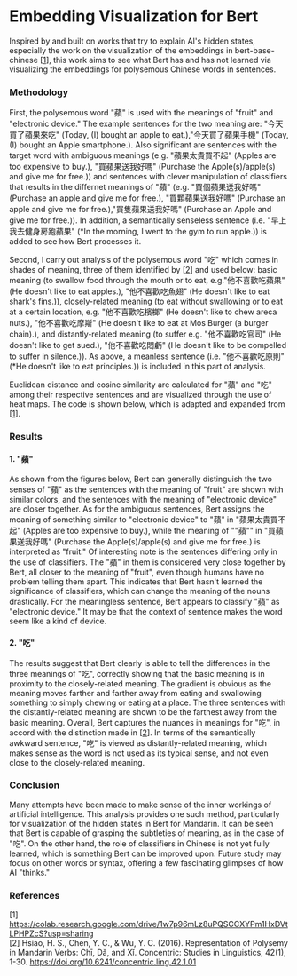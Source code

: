 # Embedding Visualization for Bert
Inspired by and built on works that try to explain AI's hidden states, especially the work on the visualization of the embeddings in bert-base-chinese [[1](#ref1)], this work aims to see what Bert has and has not learned via visualizing the embeddings for polysemous Chinese words in sentences.

### Methodology

First, the polysemous word "蘋" is used with the meanings of "fruit" and "electronic device." The example sentences for the two meaning are:
"今天買了蘋果來吃" (Today, (I) bought an apple to eat.),"今天買了蘋果手機" (Today, (I) bought an Apple smartphone.). Also significant are sentences with the target word with ambiguous meanings (e.g. "蘋果太貴買不起" (Apples are too expensive to buy.), "買蘋果送我好嗎" (Purchase the Apple(s)/apple(s) and give me for free.)) and sentences with clever manipulation of classifiers that results in the differnet meanings of "蘋" (e.g. "買個蘋果送我好嗎" (Purchase an apple and give me for free.), "買顆蘋果送我好嗎" (Purchase an apple and give me for free.),"買隻蘋果送我好嗎" (Purchase an Apple and give me for free.)). In addition, a semantically senseless sentence (i.e. "早上我去健身房跑蘋果" (*In the morning, I went to the gym to run apple.)) is added to see how Bert processes it.

Second, I carry out analysis of the polysemous word "吃" which comes in shades of meaning, three of them identified by [[2](#ref2)] and used below: basic meaning (to swallow food through the mouth or to eat, e.g."他不喜歡吃蘋果" (He doesn't like to eat apples.), "他不喜歡吃魚翅" (He doesn't like to eat shark's fins.)), closely-related meaning (to eat without swallowing or to eat at a certain location, e.g. "他不喜歡吃檳榔" (He doesn't like to chew areca nuts.), "他不喜歡吃摩斯" (He doesn't like to eat at Mos Burger (a burger chain).), and distantly-related meaning (to suffer e.g. "他不喜歡吃官司" (He doesn't like to get sued.), "他不喜歡吃悶虧" (He doesn't like to be compelled to suffer in silence.)). As above, a meanless sentence (i.e. "他不喜歡吃原則" (*He doesn't like to eat principles.)) is included in this part of analysis.

Euclidean distance and cosine similarity are calculated for "蘋" and "吃" among their respective sentences and are visualized through the use of heat maps. The code is shown below, which is adapted and expanded from [[1](#ref1)].

### Results

#### 1. "蘋"

As shown from the figures below, Bert can generally distinguish the two senses of "蘋" as the sentences with the meaning of "fruit" are shown with similar colors, and the sentences with the meaning of "electronic device" are closer together. As for the ambiguous sentences, Bert assigns the meaning of something similar to "electronic device" to "蘋" in "蘋果太貴買不起" (Apples are too expensive to buy.), while the meaning of ""蘋"" in "買蘋果送我好嗎" (Purchase the Apple(s)/apple(s) and give me for free.) is interpreted as "fruit." Of interesting note is the sentences differing only in the use of classifiers. The "蘋" in them is considered very close together by Bert, all closer to the meaning of "fruit", even though humans have no problem telling them apart. This indicates that Bert hasn't learned the significance of classifiers, which can change the meaning of the nouns drastically. For the meaningless sentence, Bert appears to classify "蘋" as "electronic device." It may be that the context of sentence makes the word seem like a kind of device.

#### 2. "吃"

The results suggest that Bert clearly is able to tell the differences in the three meanings of "吃", correctly showing that the basic meaning is in proximity to the closely-related meaning. The gradient is obvious as the meaning moves farther and farther away from eating and swallowing something to simply chewing or eating at a place.  The three sentences with the distantly-related meaning are shown to be the farthest away from the basic meaning. Overall, Bert captures the nuances in meanings for "吃", in accord with the distinction made in [[2](#ref2)]. In terms of the semantically awkward sentence, "吃" is viewed as distantly-related meaning, which makes sense as the word is not used as its typical sense, and not even close to the closely-related meaning.

### Conclusion

Many attempts have been made to make sense of the inner workings of artificial intelligence. This analysis provides one such method, particularly for visualization of the hidden states in Bert for Mandarin. It can be seen that Bert is capable of grasping the subtleties of meaning, as in the case of "吃". On the other hand, the role of classifiers in Chinese is not yet fully learned, which is something Bert can be improved upon. Future study may focus on other words or syntax, offering a few fascinating glimpses of how AI "thinks."

### References

<span id="ref1"></span> [1] https://colab.research.google.com/drive/1w7p96mLz8uPQSCCXYPm1HxDVtLPHPZcS?usp=sharing \
<span id="ref2"></span> [2] Hsiao, H. S., Chen, Y. C., & Wu, Y. C. (2016). Representation of Polysemy in Mandarin Verbs: Chī, Dǎ, and Xǐ. Concentric: Studies in Linguistics, 42(1), 1-30. https://doi.org/10.6241/concentric.ling.42.1.01
